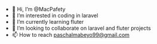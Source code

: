 - 👋 Hi, I’m @MacPafety
- 👀 I’m interested in coding in laravel
- 🌱 I’m currently learning fluter 
- 💞️ I’m looking to collaborate on laravel and fluter projects
- 📫 How to reach paschalmabeyo99@gmail.com 

<!---
MacPafety/MacPafety is a ✨ special ✨ repository because its `README.md` (this file) appears on your GitHub profile.
You can click the Preview link to take a look at your changes.
--->
